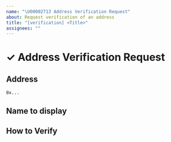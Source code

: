 ```yaml
---
name: "\U00002713 Address Verification Request"
about: Request verification of an address
title: "[verification] <Title>"
assignees: ""
---
```


# ✓ Address Verification Request

<!--
  Note that Verification requests are only available for addresses.  Coins and Fungible assets must be
verified by the Panora token list https://github.com/PanoraExchange/Aptos-Tokens/.

  Please provide as much information as possible to help us verify the address.
-->

## Address

<!--
  Full address to be verified e.g. `0x357b0b74bc833e95a115ad22604854d6b0fca151cecd94111770e5d6ffc9dc2b`
-->

`0x...`

## Name to display

<!--
  The name to display for the address e.g. `Nexio Devnet Explorer`.  This should be under 64 characters, it may be cut off
  over 20 characters but show other places
-->

## How to Verify

<!--
  Please provide source code, documentation, and any other information that points to the verification of the address.
-->
